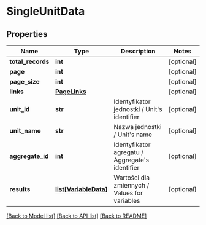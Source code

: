 # SingleUnitData

## Properties
Name | Type | Description | Notes
------------ | ------------- | ------------- | -------------
**total_records** | **int** |  | [optional] 
**page** | **int** |  | [optional] 
**page_size** | **int** |  | [optional] 
**links** | [**PageLinks**](PageLinks.md) |  | [optional] 
**unit_id** | **str** | Identyfikator jednostki / Unit&#39;s identifier | [optional] 
**unit_name** | **str** | Nazwa jednostki / Unit&#39;s name | [optional] 
**aggregate_id** | **int** | Identyfikator agregatu / Aggregate&#39;s identifier | [optional] 
**results** | [**list[VariableData]**](VariableData.md) | Wartości dla zmiennych / Values for variables | [optional] 

[[Back to Model list]](../README.md#documentation-for-models) [[Back to API list]](../README.md#documentation-for-api-endpoints) [[Back to README]](../README.md)


